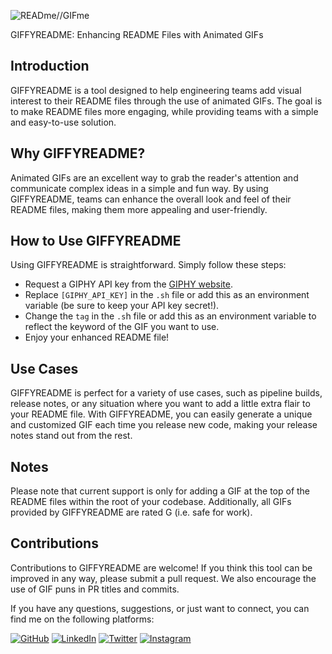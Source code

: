 ![READme//GIFme](https://media.giphy.com/media/HOlVud3MtI5y0/giphy.gif)

GIFFYREADME: Enhancing README Files with Animated GIFs

## Introduction

GIFFYREADME is a tool designed to help engineering teams add visual interest to their README files through the use of animated GIFs. The goal is to make README files more engaging, while providing teams with a simple and easy-to-use solution.

## Why GIFFYREADME?

Animated GIFs are an excellent way to grab the reader's attention and communicate complex ideas in a simple and fun way. By using GIFFYREADME, teams can enhance the overall look and feel of their README files, making them more appealing and user-friendly.

## How to Use GIFFYREADME

Using GIFFYREADME is straightforward. Simply follow these steps:

- Request a GIPHY API key from the [GIPHY website](https://support.giphy.com/hc/en-us/articles/360020283431-Request-A-GIPHY-API-Key).
- Replace `[GIPHY_API_KEY]` in the `.sh` file or add this as an environment variable (be sure to keep your API key secret!).
- Change the `tag` in the `.s`h file or add this as an environment variable to reflect the keyword of the GIF you want to use.
- Enjoy your enhanced README file!

## Use Cases

GIFFYREADME is perfect for a variety of use cases, such as pipeline builds, release notes, or any situation where you want to add a little extra flair to your README file. With GIFFYREADME, you can easily generate a unique and customized GIF each time you release new code, making your release notes stand out from the rest.

## Notes

Please note that current support is only for adding a GIF at the top of the README files within the root of your codebase. Additionally, all GIFs provided by GIFFYREADME are rated G (i.e. safe for work).

## Contributions

Contributions to GIFFYREADME are welcome! If you think this tool can be improved in any way, please submit a pull request. We also encourage the use of GIF puns in PR titles and commits.

If you have any questions, suggestions, or just want to connect, you can find me on the following platforms:

[![GitHub](https://img.shields.io/badge/GitHub-0077B5?style=for-the-badge&logo=github&logoColor=white)](https://github.com/jeacovy)
[![LinkedIn](https://img.shields.io/badge/LinkedIn-0077B5?style=for-the-badge&logo=linkedin&logoColor=white)](https://www.linkedin.com/in/jeacovygayle)
[![Twitter](https://img.shields.io/badge/Twitter-0077B5?style=for-the-badge&logo=twitter&logoColor=white)](https://twitter.com/jeacovy)
[![Instagram](https://img.shields.io/badge/Instagram-0077B5?style=for-the-badge&logo=instagram&logoColor=white)](https://instagram.com/jeacovy)
